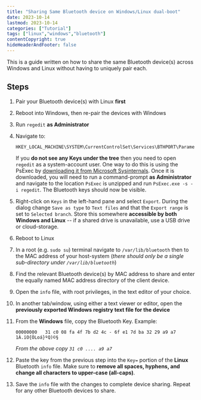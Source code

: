 ```yaml
---
title: "Sharing Same Bluetooth device on Windows/Linux dual-boot"
date: 2023-10-14
lastmod: 2023-10-14
categories: ["Tutorial"]
tags: ["linux","windows","bluetooth"]
contentCopyright: true
hideHeaderAndFooter: false
---
```

This is a guide written on how to share the same Bluetooth device(s) across Windows and Linux without having to uniquely pair each.
<!--more-->
## Steps

1. Pair your Bluetooth device(s) with Linux **first**
2. Reboot into Windows, then re-pair the devices with Windows
3. Run `regedit` **as Administrator**
4. Navigate to: 
   ```
   HKEY_LOCAL_MACHINE\SYSTEM\CurrentControlSet\Services\BTHPORT\Parameters\Keys
   ```
   
   If you **do not see any Keys under the tree** then you need to open `regedit` as a system-account user. One way to do this is using the PsExec by [downloading it from Microsoft Sysinternals](https://learn.microsoft.com/en-us/sysinternals/downloads/psexec). Once it is downloaded, you will need to run a command-prompt **as Administrator** and navigate to the location `PsExec` is unzipped and run `PsExec.exe -s -i regedit`. The Bluetooth keys should now be visible.

5. Right-click on `Keys` in the left-hand pane and select `Export`. During the dialog change `Save as type` to `Text files` and that the `Export range` is set to `Selected branch`. Store this somewhere **accessible by both Windows and Linux** -- if a shared drive is unavailable, use a USB drive or cloud-storage.
6. Reboot to Linux
7. In a root (e.g. `sudo su`) terminal navigate to `/var/lib/bluetooth` then to the MAC address of your host-system (_there should only be a single sub-directory under `/var/lib/bluetooth`_)
8. Find the relevant Bluetooth device(s) by MAC address to share and enter the equally named MAC address directory of the client device.
9. Open the `info` file, with root privileges, in the text editor of your choice.
10. In another tab/window, using either a text viewer or editor, open the **previously exported Windows registry text file for the device**
11. From the **Windows** file, copy the Bluetooth Key. Example:
    ```
    00000000   31 c0 08 fa 4f 7b d2 4c - 6f e1 7d ba 32 29 a9 a7  1À.ïO{ÒLoá}ºQ)©§
    ```
    _From the above copy `31 c0 .... a9 a7`_
    
12. Paste the key from the previous step into the `Key=` portion of the **Linux** Bluetooth `info` file. Make sure to **remove all spaces, hyphens, and change all characters to upper-case (all-caps)**.
13. Save the `info` file with the changes to complete device sharing. Repeat for any other Bluetooth devices to share.